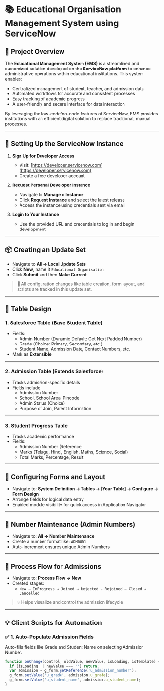 # 📚 Educational Organisation Management System using ServiceNow

## 📌 Project Overview

The **Educational Management System (EMS)** is a streamlined and customized solution developed on the **ServiceNow platform** to enhance administrative operations within educational institutions. This system enables:

- Centralized management of student, teacher, and admission data
- Automated workflows for accurate and consistent processes
- Easy tracking of academic progress
- A user-friendly and secure interface for data interaction

By leveraging the low-code/no-code features of ServiceNow, EMS provides institutions with an efficient digital solution to replace traditional, manual processes.

---

## 🔧 Setting Up the ServiceNow Instance

1. **Sign Up for Developer Access**
   - Visit: [https://developer.servicenow.com](https://developer.servicenow.com)
   - Create a free developer account

2. **Request Personal Developer Instance**
   - Navigate to **Manage > Instance**
   - Click **Request Instance** and select the latest release
   - Access the instance using credentials sent via email

3. **Login to Your Instance**
   - Use the provided URL and credentials to log in and begin development

---

## 📦 Creating an Update Set

- Navigate to **All → Local Update Sets**
- Click **New**, name it `Educational Organisation`
- Click **Submit** and then **Make Current**

> 🔄 All configuration changes like table creation, form layout, and scripts are tracked in this update set.

---

## 🧱 Table Design

### 1. **Salesforce Table** (Base Student Table)

- Fields:  
  - Admin Number (Dynamic Default: Get Next Padded Number)  
  - Grade (Choice: Primary, Secondary, etc.)  
  - Student Name, Admission Date, Contact Numbers, etc.  
- Mark as **Extensible**

---

### 2. **Admission Table** (Extends Salesforce)

- Tracks admission-specific details
- Fields include:
  - Admission Number
  - School, School Area, Pincode
  - Admin Status (Choice)
  - Purpose of Join, Parent Information

---

### 3. **Student Progress Table**

- Tracks academic performance
- Fields:
  - Admission Number (Reference)
  - Marks (Telugu, Hindi, English, Maths, Science, Social)
  - Total Marks, Percentage, Result

---

## 🧩 Configuring Forms and Layout

- Navigate to: **System Definition → Tables → [Your Table] → Configure → Form Design**
- Arrange fields for logical data entry
- Enabled module visibility for quick access in Application Navigator

---

## 🔢 Number Maintenance (Admin Numbers)

- Navigate to: **All → Number Maintenance**
- Create a number format like: `ADM0001`
- Auto-increment ensures unique Admin Numbers

---

## 🔄 Process Flow for Admissions

- Navigate to: **Process Flow → New**
- Created stages:
  - `New → InProgress → Joined → Rejected → Rejoined → Closed → Cancelled`

> 💡 Helps visualize and control the admission lifecycle

---

## 💡 Client Scripts for Automation

### ✅ 1. **Auto-Populate Admission Fields**

Auto-fills fields like Grade and Student Name on selecting Admission Number.

```javascript
function onChange(control, oldValue, newValue, isLoading, isTemplate) {
  if (isLoading || newValue === '') return;
  var admission = g_form.getReference('u_admission_number');
  g_form.setValue('u_grade', admission.u_grade);
  g_form.setValue('u_student_name', admission.u_student_name);
}

